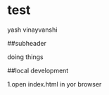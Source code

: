 # test
yash vinayvanshi


##subheader 

doing things

##local development

1.open index.html in yor browser

